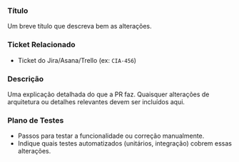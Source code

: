 ### Título

Um breve título que descreva bem as alterações.

### Ticket Relacionado

- Ticket do Jira/Asana/Trello (ex: `CIA-456`)

### Descrição

Uma explicação detalhada do que a PR faz. Quaisquer alterações de arquitetura ou detalhes relevantes devem ser incluídos aqui.

### Plano de Testes

- Passos para testar a funcionalidade ou correção manualmente.
- Indique quais testes automatizados (unitários, integração) cobrem essas alterações.

